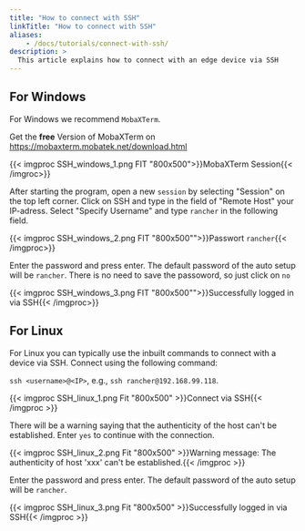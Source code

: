 ```yaml
---
title: "How to connect with SSH"
linkTitle: "How to connect with SSH"
aliases:
    - /docs/tutorials/connect-with-ssh/
description: >
  This article explains how to connect with an edge device via SSH
---
```


## For Windows

For Windows we recommend `MobaXTerm`. 

Get the **free** Version of MobaXTerm on https://mobaxterm.mobatek.net/download.html

{{< imgproc SSH_windows_1.png FIT "800x500">}}MobaXTerm Session{{< /imgroc>}}

After starting the program, open a new `session` by selecting "Session" on the top left corner. 
Click on SSH and type in the field of "Remote Host" your IP-adress. Select "Specify Username" and type `rancher` in the following field.

{{< imgproc SSH_windows_2.png FIT "800x500"">}}Passwort `rancher`{{< /imgproc>}}

Enter the password and press enter. The default password of the auto setup will be `rancher`. There is no need to save the passoword, so just click on `no`

{{< imgproc SSH_windows_3.png FIT "800x500"">}}Successfully logged in via SSH{{< /imgproc>}}

## For Linux

For Linux you can typically use the inbuilt commands to connect with a device via SSH. Connect using the following command:

`ssh <username>@<IP>`, e.g., `ssh rancher@192.168.99.118`.

{{< imgproc SSH_linux_1.png Fit "800x500" >}}Connect via SSH{{< /imgproc >}}

There will be a warning saying that the authenticity of the host can't be established. Enter `yes` to continue with the connection.

{{< imgproc SSH_linux_2.png Fit "800x500" >}}Warning message: The authenticity of host 'xxx' can't be established.{{< /imgproc >}}

Enter the password and press enter. The default password of the auto setup will be `rancher`.

{{< imgproc SSH_linux_3.png Fit "800x500" >}}Successfully logged in via SSH{{< /imgproc >}}
